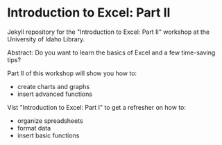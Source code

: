 # Introduction to Excel: Part II

Jekyll repository for the "Introduction to Excel: Part II" workshop at the University of Idaho Library.

<link to repository>

Abstract:
Do you want to learn the basics of Excel and a few time-saving tips? 

Part II of this workshop will show you how to:
- create charts and graphs
- insert advanced functions

Vist "Introduction to Excel: Part I" to get a refresher on how to:
- organize spreadsheets
- format data
- insert basic functions
